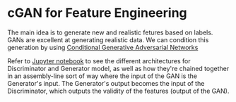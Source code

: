 # cGAN for Feature Engineering

The main idea is to generate new and realistic fetures based on labels. GANs are excellent at generating realistic data. We can condition this generation by using [Conditional Generative Adversarial Networks](https://arxiv.org/abs/1411.1784)

Refer to [Jupyter notebook](Feature%20Engineering%20using%20cGAN.ipynb) to see the different architectures for Discriminator and Generator model, as well as how they're chained together in an assembly-line sort of way where the input of the GAN is the Generator's input. The Generator's output becomes the input of the Discriminator, which outputs the validity of the features (output of the GAN).
